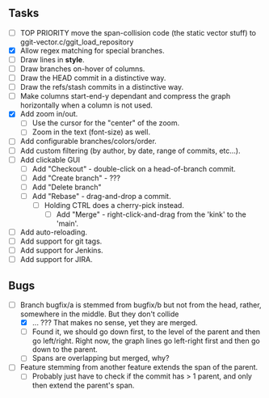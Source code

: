 ## Tasks

- [ ] TOP PRIORITY move the span-collision code (the static vector stuff) to ggit-vector.c/ggit_load_repository
- [x] Allow regex matching for special branches.
- [ ] Draw lines in __style__.
- [ ] Draw branches on-hover of columns.
- [ ] Draw the HEAD commit in a distinctive way.
- [ ] Draw the refs/stash commits in a distinctive way.
- [ ] Make columns start-end-y dependant and compress the graph horizontally when a column is not used.
- [X] Add zoom in/out.
  - [ ] Use the cursor for the "center" of the zoom.
  - [ ] Zoom in the text (font-size) as well.
- [ ] Add configurable branches/colors/order.
- [ ] Add custom filtering (by author, by date, range of commits, etc...).
- [ ] Add clickable GUI
    - [ ] Add "Checkout" - double-click on a head-of-branch commit.
    - [ ] Add "Create branch" - ???
    - [ ] Add "Delete branch"
    - [ ] Add "Rebase" - drag-and-drop a commit.
        - [ ] Holding CTRL does a cherry-pick instead.
            - [ ] Add "Merge"    - right-click-and-drag from the 'kink' to the 'main'.
- [ ] Add auto-reloading.
- [ ] Add support for git tags.
- [ ] Add support for Jenkins.
- [ ] Add support for JIRA.

## Bugs
- [ ] Branch bugfix/a is stemmed from bugfix/b but not from the head, rather, somewhere in the middle. But they don't collide
    - [X] ... ??? That makes no sense, yet they are merged.
    - [ ] Found it, we should go down first, to the level of the parent and then go left/right. Right now, the graph lines go left-right first and then go down to the parent.
    - [ ] Spans are overlapping but merged, why?
- [ ] Feature stemming from another feature extends the span of the parent.
    - [ ] Probably just have to check if the commit has > 1 parent, and only then extend the parent's span.